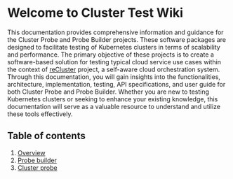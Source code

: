 # Welcome to Cluster Test Wiki

This documentation provides comprehensive information and guidance for the Cluster Probe and Probe Builder projects. These software packages are designed to
facilitate testing of Kubernetes clusters in terms of scalability and performance. The primary objective of these projects is to create a software-based
solution for testing typical cloud service use cases within the context of [reCluster](https://github.com/carlocorradini/reCluster) project, a self-aware cloud
orchestration system. Through this
documentation, you will gain insights into the functionalities, architecture, implementation, testing, API specifications, and user guide for both Cluster Probe
and Probe Builder. Whether you are new to testing Kubernetes clusters or seeking to enhance your existing knowledge, this documentation will serve as a valuable
resource to understand and utilize these tools effectively.

## Table of contents

1. [Overview](overview/introduction.md)
2. [Probe builder](probe-builder/requirements.md)
3. [Cluster probe](cluster-probe/requirements.md)

